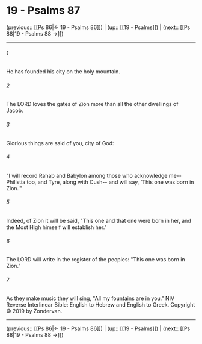 # 19 - Psalms 87

(previous:: [[Ps 86|← 19 - Psalms 86]]) | (up:: [[19 - Psalms]]) | (next:: [[Ps 88|19 - Psalms 88 →]])

***


###### 1 
He has founded his city on the holy mountain. 

###### 2 
The LORD loves the gates of Zion more than all the other dwellings of Jacob. 

###### 3 
Glorious things are said of you, city of God: 

###### 4 
"I will record Rahab and Babylon among those who acknowledge me-- Philistia too, and Tyre, along with Cush-- and will say, 'This one was born in Zion.'" 

###### 5 
Indeed, of Zion it will be said, "This one and that one were born in her, and the Most High himself will establish her." 

###### 6 
The LORD will write in the register of the peoples: "This one was born in Zion." 

###### 7 
As they make music they will sing, "All my fountains are in you." NIV Reverse Interlinear Bible: English to Hebrew and English to Greek. Copyright © 2019 by Zondervan.

***

(previous:: [[Ps 86|← 19 - Psalms 86]]) | (up:: [[19 - Psalms]]) | (next:: [[Ps 88|19 - Psalms 88 →]])
